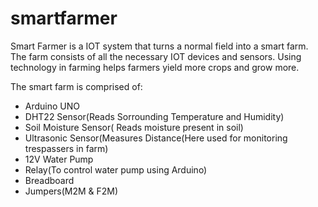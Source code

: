 # smartfarmer
Smart Farmer is a IOT system that turns a normal field into a smart farm. The farm consists of all the necessary IOT devices and sensors. Using technology in farming helps farmers yield more crops and grow more.

The smart farm is comprised of:
- Arduino UNO
- DHT22 Sensor(Reads Sorrounding Temperature and Humidity)
- Soil Moisture Sensor( Reads moisture present in soil)
- Ultrasonic Sensor(Measures Distance(Here used for monitoring trespassers in farm)
- 12V Water Pump
- Relay(To control water pump using Arduino)
- Breadboard
- Jumpers(M2M & F2M)
